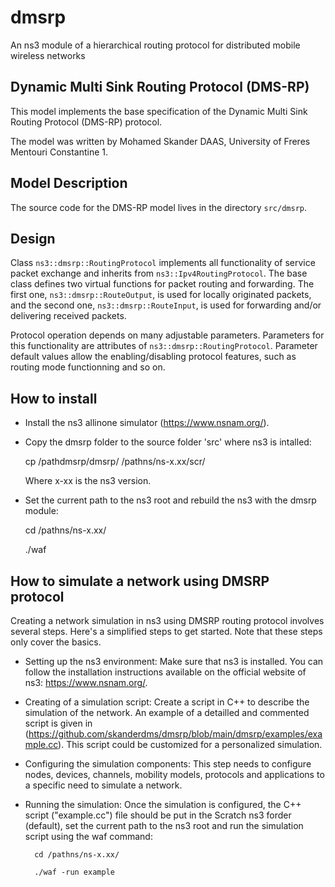 # dmsrp
An ns3 module of a hierarchical routing protocol for distributed mobile wireless networks

Dynamic Multi Sink Routing Protocol (DMS-RP)
--------------------------------------------

This model implements the base specification of the Dynamic Multi Sink  
Routing Protocol (DMS-RP) protocol.

The model was written by Mohamed Skander DAAS, University of Freres Mentouri Constantine 1.

Model Description
-----------------

The source code for the DMS-RP model lives in the directory `src/dmsrp`.

Design
------

Class ``ns3::dmsrp::RoutingProtocol`` implements all functionality of 
service packet exchange and inherits from ``ns3::Ipv4RoutingProtocol``.
The base class defines two virtual functions for packet routing and 
forwarding.  The first one, ``ns3::dmsrp::RouteOutput``, is used for 
locally originated packets, and the second one, ``ns3::dmsrp::RouteInput``,
is used for forwarding and/or delivering received packets.

Protocol operation depends on many adjustable parameters. Parameters for 
this functionality are attributes of ``ns3::dmsrp::RoutingProtocol``. 
Parameter default values allow the enabling/disabling protocol features, such as routing mode functionning and so on.

How to install
--------------

- Install the ns3 allinone simulator (https://www.nsnam.org/).

- Copy the dmsrp folder to the source folder 'src' where ns3 is intalled:

    cp /pathdmsrp/dmsrp/  /pathns/ns-x.xx/scr/

  Where x-xx is the ns3 version.

- Set the current path to the ns3 root and rebuild the ns3 with the dmsrp module:

    cd /pathns/ns-x.xx/

    ./waf

How to simulate a network using DMSRP protocol
----------------------------------------------
Creating a network simulation in ns3 using DMSRP routing protocol involves several steps. Here's a simplified steps to get started. Note that these steps only cover the basics.

- Setting up the ns3 environment: Make sure that ns3 is installed. You can follow the installation instructions available on the official website of ns3: https://www.nsnam.org/.

- Creating of a simulation script: Create a script in C++ to describe the simulation of the network. An example of a detailled and commented script is given in (https://github.com/skanderdms/dmsrp/blob/main/dmsrp/examples/example.cc). This script could be customized for a personalized simulation.

- Configuring the simulation components: This step needs to configure nodes, devices, channels, mobility models, protocols and applications to a specific need to simulate a network.

- Running the simulation: Once the simulation is configured, the C++ script ("example.cc") file should be put in the Scratch ns3 forder (default), set the current path to the ns3 root and run the simulation script using the waf command:

		cd /pathns/ns-x.xx/

		./waf -run example

